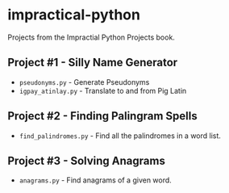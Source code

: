 # impractical-python
Projects from the Impractial Python Projects book.

## Project #1 - Silly Name Generator
* `pseudonyms.py` - Generate Pseudonyms
* `igpay_atinlay.py` - Translate to and from Pig Latin

## Project #2 - Finding Palingram Spells
* `find_palindromes.py` - Find all the palindromes in a word list.

## Project #3 - Solving Anagrams
* `anagrams.py` - Find anagrams of a given word.
